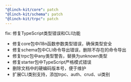 ```yaml
---
"@linch-kit/core": patch
"@linch-kit/schema": patch
"@linch-kit/trpc": patch
---
```


fix: 修复TypeScript类型错误和CLI功能

- 修复core包中i18n函数参数类型错误，确保类型安全
- 修复schema包中CLI命令导出错误，删除不存在的命令导出
- 修复trpc包中any类型警告，替换为unknown类型
- 修复starter包中TypeScript严格模式错误
- 删除文档中的硬编码版本号，便于维护
- 扩展CLI类别支持，添加trpc、auth、crud、ui类别
